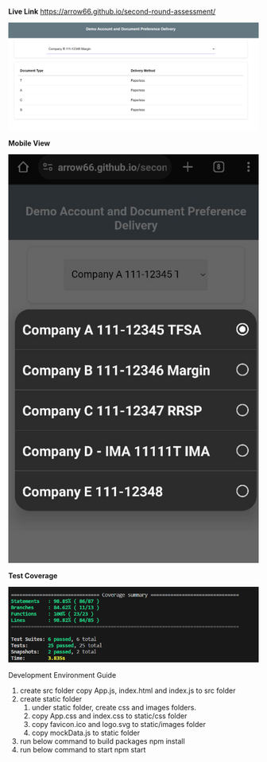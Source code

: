 **Live Link**
   https://arrow66.github.io/second-round-assessment/

![Alt text](static/images/screenshot.PNG)

**Mobile View**

![Alt text](<static/images/mobile screen.jpg>)


**Test Coverage**

![Alt text](static/images/coverage.PNG)


Development Environment Guide
1) create src folder
   copy App.js, index.html and index.js to src folder
2) create static folder
   1) under static folder, create css and images folders.
   2) copy App.css and index.css to static/css folder
   3) copy favicon.ico and logo.svg to static/images folder
   4) copy mockData.js to static folder
3) run below command to build packages
   npm install	
4) run below command to start
   npm start
